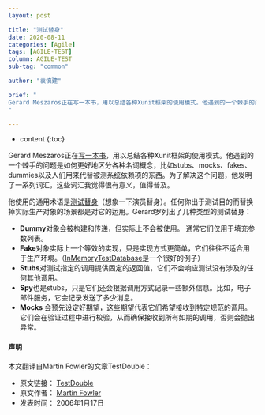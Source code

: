 ```yaml
---
layout: post

title: "测试替身"
date: 2020-08-11
categories: [Agile]
tags: [AGILE-TEST]
column: AGILE-TEST
sub-tag: "common"

author: "袁慎建"

brief: "
Gerard Meszaros正在写一本书，用以总结各种Xunit框架的使用模式。他遇到的一个棘手的问题是如何更好地区分各种名词概念，比如stubs、mocks、fakes、dummies以及人们用来代替被测系统依赖项的东西。为了解决这个问题，他发明了一系列词汇，这些词汇我觉得很有意义，值得普及。
"

---
```


* content
{:toc}



Gerard Meszaros正在[写一本书](https://martinfowler.com/books/meszaros.html)，用以总结各种Xunit框架的使用模式。他遇到的一个棘手的问题是如何更好地区分各种名词概念，比如stubs、mocks、fakes、dummies以及人们用来代替被测系统依赖项的东西。为了解决这个问题，他发明了一系列词汇，这些词汇我觉得很有意义，值得普及。


他使用的通用术语是[测试替身](http://xunitpatterns.com/Test%20Double.html)（想象一下演员替身）。任何你出于测试目的而替换掉实际生产对象的场景都是对它的运用。Gerard罗列出了几种类型的测试替身：

- **Dummy**对象会被构建和传递，但实际上不会被使用。 通常它们仅用于填充参数列表。
- **Fake**对象实际上一个等效的实现，只是实现方式更简单，它们往往不适合用于生产环境。（[InMemoryTestDatabase](https://martinfowler.com/bliki/InMemoryTestDatabase.html)是一个很好的例子）
- **Stubs**对测试指定的调用提供固定的返回值，它们不会响应测试没有涉及的任何其他调用。
- **Spy**也是stubs，只是它们还会根据调用方式记录一些额外信息。比如，电子邮件服务，它会记录发送了多少消息。
- **Mocks** 会预先设定好期望，这些期望代表它们希望接收到特定规范的调用。它们会在验证过程中进行校验，从而确保接收到所有如期的调用，否则会抛出异常。


#### 声明
本文翻译自Martin Fowler的文章TestDouble：

- 原文链接： [TestDouble](https://martinfowler.com/bliki/TestDouble.html)
- 原文作者： [Martin Fowler](https://martinfowler.com/)
- 发表时间： 2006年1月17日
